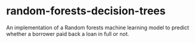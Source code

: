 # random-forests-decision-trees
An implementation of a Random forests machine learning model to predict whether a borrower paid back a loan in full or not.
